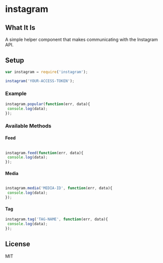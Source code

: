 instagram
=========

## What It Is

A simple helper component that makes communicating with the Instagram API.

## Setup

```js
var instagram = require('instagram');

instagram('YOUR-ACCESS-TOKEN');	

```

### Example

```js
instagram.popular(function(err, data){
 console.log(data);
});

```
### Available Methods

#### Feed

```js

instagram.feed(function(err, data){
 console.log(data);
});

```

#### Media

```js

instagram.media('MEDIA-ID', function(err, data){
 console.log(data);
});

```

#### Tag

```js
instagram.tag('TAG-NAME', function(err, data){
 console.log(data);
});

```

## License

MIT
